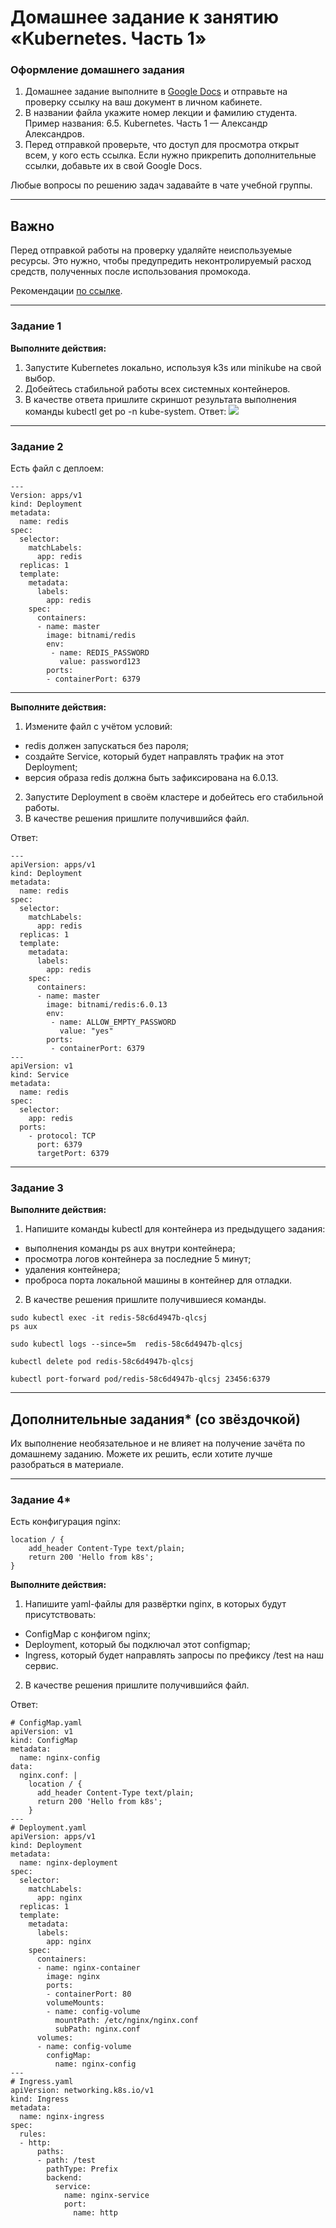 # Домашнее задание к занятию «Kubernetes. Часть 1»

### [](https://github.com/netology-code/sdvps-homeworks/blob/main/6-05.md#%D0%BE%D1%84%D0%BE%D1%80%D0%BC%D0%BB%D0%B5%D0%BD%D0%B8%D0%B5-%D0%B4%D0%BE%D0%BC%D0%B0%D1%88%D0%BD%D0%B5%D0%B3%D0%BE-%D0%B7%D0%B0%D0%B4%D0%B0%D0%BD%D0%B8%D1%8F)Оформление домашнего задания

1.  Домашнее задание выполните в [Google Docs](https://docs.google.com/) и отправьте на проверку ссылку на ваш документ в личном кабинете.
2.  В названии файла укажите номер лекции и фамилию студента. Пример названия: 6.5. Kubernetes. Часть 1 — Александр Александров.
3.  Перед отправкой проверьте, что доступ для просмотра открыт всем, у кого есть ссылка. Если нужно прикрепить дополнительные ссылки, добавьте их в свой Google Docs.

Любые вопросы по решению задач задавайте в чате учебной группы.

---

## [](https://github.com/netology-code/sdvps-homeworks/blob/main/6-05.md#%D0%B2%D0%B0%D0%B6%D0%BD%D0%BE)Важно

Перед отправкой работы на проверку удаляйте неиспользуемые ресурсы. Это нужно, чтобы предупредить неконтролируемый расход средств, полученных после использования промокода.

Рекомендации [по ссылке](https://github.com/netology-code/sdvps-homeworks/tree/main/recommend).

---

### [](https://github.com/netology-code/sdvps-homeworks/blob/main/6-05.md#%D0%B7%D0%B0%D0%B4%D0%B0%D0%BD%D0%B8%D0%B5-1)Задание 1

**Выполните действия:**

1.  Запустите Kubernetes локально, используя k3s или minikube на свой выбор.
2.  Добейтесь стабильной работы всех системных контейнеров.
3.  В качестве ответа пришлите скриншот результата выполнения команды kubectl get po -n kube-system.
Ответ:
![](attachmants/2023-04-27_22-13-25.png)
---

### [](https://github.com/netology-code/sdvps-homeworks/blob/main/6-05.md#%D0%B7%D0%B0%D0%B4%D0%B0%D0%BD%D0%B8%D0%B5-2)Задание 2

Есть файл с деплоем:

```
---
Version: apps/v1
kind: Deployment
metadata:
  name: redis
spec:
  selector:
    matchLabels:
      app: redis
  replicas: 1
  template:
    metadata:
      labels:
        app: redis
    spec:
      containers:
      - name: master
        image: bitnami/redis
        env:
         - name: REDIS_PASSWORD
           value: password123
        ports:
        - containerPort: 6379
```

---

**Выполните действия:**

1.  Измените файл с учётом условий:

-   redis должен запускаться без пароля;
-   создайте Service, который будет направлять трафик на этот Deployment;
-   версия образа redis должна быть зафиксирована на 6.0.13.

2.  Запустите Deployment в своём кластере и добейтесь его стабильной работы.
3.  В качестве решения пришлите получившийся файл.

Ответ:
```
---
apiVersion: apps/v1
kind: Deployment
metadata:
  name: redis
spec:
  selector:
    matchLabels:
      app: redis
  replicas: 1
  template:
    metadata:
      labels:
        app: redis
    spec:
      containers:
      - name: master
        image: bitnami/redis:6.0.13
        env:
         - name: ALLOW_EMPTY_PASSWORD
           value: "yes"
        ports:
         - containerPort: 6379
---
apiVersion: v1
kind: Service
metadata:
  name: redis
spec:
  selector:
    app: redis
  ports:
    - protocol: TCP
      port: 6379
      targetPort: 6379

```
---

### [](https://github.com/netology-code/sdvps-homeworks/blob/main/6-05.md#%D0%B7%D0%B0%D0%B4%D0%B0%D0%BD%D0%B8%D0%B5-3)Задание 3

**Выполните действия:**

1.  Напишите команды kubectl для контейнера из предыдущего задания:

-   выполнения команды ps aux внутри контейнера;
-   просмотра логов контейнера за последние 5 минут;
-   удаления контейнера;
-   проброса порта локальной машины в контейнер для отладки.

2.  В качестве решения пришлите получившиеся команды.
```
sudo kubectl exec -it redis-58c6d4947b-qlcsj
ps aux

sudo kubectl logs --since=5m  redis-58c6d4947b-qlcsj

kubectl delete pod redis-58c6d4947b-qlcsj

kubectl port-forward pod/redis-58c6d4947b-qlcsj 23456:6379
```
---

## [](https://github.com/netology-code/sdvps-homeworks/blob/main/6-05.md#%D0%B4%D0%BE%D0%BF%D0%BE%D0%BB%D0%BD%D0%B8%D1%82%D0%B5%D0%BB%D1%8C%D0%BD%D1%8B%D0%B5-%D0%B7%D0%B0%D0%B4%D0%B0%D0%BD%D0%B8%D1%8F-%D1%81%D0%BE-%D0%B7%D0%B2%D1%91%D0%B7%D0%B4%D0%BE%D1%87%D0%BA%D0%BE%D0%B9)Дополнительные задания* (со звёздочкой)

Их выполнение необязательное и не влияет на получение зачёта по домашнему заданию. Можете их решить, если хотите лучше разобраться в материале.

---

### [](https://github.com/netology-code/sdvps-homeworks/blob/main/6-05.md#%D0%B7%D0%B0%D0%B4%D0%B0%D0%BD%D0%B8%D0%B5-4)Задание 4*

Есть конфигурация nginx:

```
location / {
    add_header Content-Type text/plain;
    return 200 'Hello from k8s';
}
```

**Выполните действия:**

1.  Напишите yaml-файлы для развёртки nginx, в которых будут присутствовать:

-   ConfigMap с конфигом nginx;
-   Deployment, который бы подключал этот configmap;
-   Ingress, который будет направлять запросы по префиксу /test на наш сервис.

2.  В качестве решения пришлите получившийся файл.


Ответ:
```
# ConfigMap.yaml
apiVersion: v1
kind: ConfigMap
metadata:
  name: nginx-config
data:
  nginx.conf: |
    location / {
      add_header Content-Type text/plain;
      return 200 'Hello from k8s';
    }
---
# Deployment.yaml
apiVersion: apps/v1
kind: Deployment
metadata:
  name: nginx-deployment
spec:
  selector:
    matchLabels:
      app: nginx
  replicas: 1
  template:
    metadata:
      labels:
        app: nginx
    spec:
      containers:
      - name: nginx-container
        image: nginx
        ports:
        - containerPort: 80
        volumeMounts:
        - name: config-volume
          mountPath: /etc/nginx/nginx.conf
          subPath: nginx.conf
      volumes:
      - name: config-volume
        configMap:
          name: nginx-config
---
# Ingress.yaml
apiVersion: networking.k8s.io/v1
kind: Ingress
metadata:
  name: nginx-ingress
spec:
  rules:
  - http:
      paths:
      - path: /test
        pathType: Prefix
        backend:
          service:
            name: nginx-service
            port:
              name: http
```

